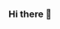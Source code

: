### Hi there 👋

<!--
**meshbound/meshbound** is a ✨ _special_ ✨ repository because its `README.md` (this file) appears on your GitHub profile.

[![Meshbound's github stats](https://github-readme-stats.vercel.app/api?username=meshbound&count_private=true&show_icons=true&theme=dark)](https://github.com/anuraghazra/github-readme-stats)
Here are some ideas to get you started:

- 🔭 I’m currently working on ...
- 🌱 I’m currently learning ...
- 👯 I’m looking to collaborate on ...
- 🤔 I’m looking for help with ...
- 💬 Ask me about ...
- 📫 How to reach me: ...
- 😄 Pronouns: ...
- ⚡ Fun fact: ...
-->

